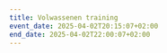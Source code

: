 ```yaml
---
title: Volwassenen training
event_date: 2025-04-02T20:15:07+02:00
end_date: 2025-04-02T22:00:07+02:00
---
```


